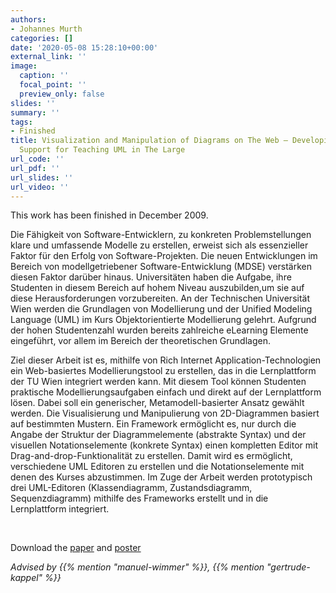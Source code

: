 ```yaml
---
authors:
- Johannes Murth
categories: []
date: '2020-05-08 15:28:10+00:00'
external_link: ''
image:
  caption: ''
  focal_point: ''
  preview_only: false
slides: ''
summary: ''
tags:
- Finished
title: Visualization and Manipulation of Diagrams on The Web – Developing e-Learning
  Support for Teaching UML in The Large
url_code: ''
url_pdf: ''
url_slides: ''
url_video: ''
---
```


This work has been finished in December 2009.

Die Fähigkeit von Software-Entwicklern, zu konkreten Problemstellungen klare und umfassende Modelle zu erstellen, erweist sich als essenzieller Faktor für den Erfolg von Software-Projekten. Die neuen Entwicklungen im Bereich von modellgetriebener Software-Entwicklung (MDSE) verstärken diesen Faktor darüber hinaus. Universitäten haben die Aufgabe, ihre Studenten in diesem Bereich auf hohem Niveau auszubilden,um sie auf diese Herausforderungen vorzubereiten. An der Technischen Universität Wien werden die Grundlagen von Modellierung und der Unified Modeling Language (UML) im Kurs Objektorientierte Modellierung gelehrt. Aufgrund der hohen Studentenzahl wurden bereits zahlreiche eLearning Elemente eingeführt, vor allem im Bereich der theoretischen Grundlagen.

Ziel dieser Arbeit ist es, mithilfe von Rich Internet Application-Technologien ein Web-basiertes Modellierungstool zu erstellen, das in die Lernplattform der TU Wien integriert werden kann. Mit diesem Tool können Studenten praktische Modellierungsaufgaben einfach und direkt auf der Lernplattform lösen. Dabei soll ein generischer, Metamodell-basierter Ansatz gewählt werden. Die Visualisierung und Manipulierung von 2D-Diagrammen basiert auf bestimmten Mustern. Ein Framework ermöglicht es, nur durch die Angabe der Struktur der Diagrammelemente (abstrakte Syntax) und der visuellen Notationselemente (konkrete Syntax) einen kompletten Editor mit Drag-and-drop-Funktionalität zu erstellen. Damit wird es ermöglicht, verschiedene UML Editoren zu erstellen und die Notationselemente mit denen des Kurses abzustimmen. Im Zuge der Arbeit werden prototypisch drei UML-Editoren (Klassendiagramm, Zustandsdiagramm, Sequenzdiagramm) mithilfe des Frameworks erstellt und in die Lernplattform integriert.

&nbsp;

 Download the [paper](https://www.big.tuwien.ac.at/app/uploads/2016/10/Murth_paper.pdf) and [poster](https://www.big.tuwien.ac.at/app/uploads/2016/10/Murth_poster.pdf)

*Advised by {{% mention "manuel-wimmer" %}}, {{% mention "gertrude-kappel" %}}*